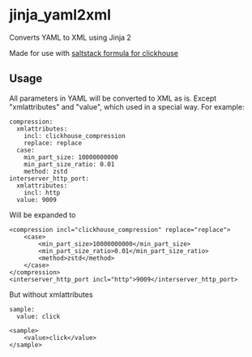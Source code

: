 # jinja_yaml2xml
Converts YAML to XML using Jinja 2

Made for use with [saltstack formula for clickhouse](https://github.com/sergiustheblack/clickhouse-saltstack-formula)

## Usage
All parameters in YAML will be converted to XML as is.
Except "xmlattributes" and "value", which used in a special way. For example:

```
compression:
  xmlattributes:
    incl: clickhouse_compression
    replace: replace
  case:
    min_part_size: 10000000000
    min_part_size_ratio: 0.01
    method: zstd
interserver_http_port:
  xmlattributes:
    incl: http
  value: 9009
```
Will be expanded to
```
<compression incl="clickhouse_compression" replace="replace">
    <case>
        <min_part_size>10000000000</min_part_size>
        <min_part_size_ratio>0.01</min_part_size_ratio>
        <method>zstd</method>
    </case>
</compression>
<interserver_http_port incl="http">9009</interserver_http_port>
```
But without xmlattributes
```
sample:
  value: click

<sample>
    <value>click</value>
</sample>
```
